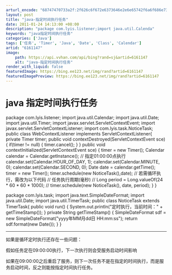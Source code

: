 ```yaml
---
arturl_encode: "68747470733a2f:2f626c6f672e6373646e2e6e65742f6a6f686e736f6e76696c:792f61727469636c652f64657461696c732f36313631313437"
layout: post
title: "java-指定时间执行任务"
date: 2011-01-24 14:13:00 +08:00
description: "package com.lyis.listener;import java.util.Calenda"
keywords: "java指定时间执行任务"
categories: ['Java']
tags: ['任务', 'Timer', 'Java', 'Date', 'Class', 'Calendar']
artid: "6161147"
image:
    path: https://api.vvhan.com/api/bing?rand=sj&artid=6161147
    alt: "java-指定时间执行任务"
render_with_liquid: false
featuredImage: https://bing.ee123.net/img/rand?artid=6161147
featuredImagePreview: https://bing.ee123.net/img/rand?artid=6161147
---
```


# java 指定时间执行任务

package com.lyis.listener;
import java.util.Calendar;
import java.util.Date;
import java.util.Timer;
import javax.servlet.ServletContextEvent;
import javax.servlet.ServletContextListener;
import com.lyis.task.NoticeTask;
public class WebContextListener implements ServletContextListener{
private Timer timer;
public void contextDestroyed(ServletContextEvent sce) {
if(timer != null) {
timer.cancel();
}
}
public void contextInitialized(ServletContextEvent sce) {
timer = new Timer();
Calendar calendar = Calendar.getInstance();
// 指定01:00:00点执行
calendar.set(Calendar.HOUR_OF_DAY, 1);
calendar.set(Calendar.MINUTE, 0);
calendar.set(Calendar.SECOND, 0);
Date date = calendar.getTime();
timer = new Timer();
timer.schedule(new NoticeTask(),date);
// 若需循环执行，需改为以下代码
// 任务执行周期(毫秒)
// Long period = Long.valueOf(24 * 60 * 60 * 1000);
// timer.schedule(new NoticeTask(), date, period);
}
}

package com.lyis.task;
import java.text.SimpleDateFormat;
import java.util.Date;
import java.util.TimerTask;
public class NoticeTask extends TimerTask{
public void run() {
System.out.println("定时执行，当前时间：" + getTimeStamp());
}
private String getTimeStamp() {
SimpleDateFormat sdf = new SimpleDateFormat("yyyy年MM月dd日 HH:mm:ss");
return sdf.format(new Date());
}
}

---

如果是循环定时执行还存在一些问题：

假如任务定在09:00:00执行，下一次执行则会受服务启动时间影响

如果在09:00:00之后重启了服务，则下一次任务不是在指定的时间执行，而是服务启动时间，反之则能按指定时间执行任务。